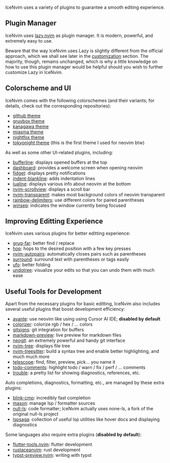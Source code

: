 IceNvim uses a variety of plugins to guarantee a smooth editing experience.

## Plugin Manager

IceNvim uses [lazy.nvim](https://github.com/folke/lazy.nvim) as plugin manager. It is modern, powerful, and extremely easy to use.

Beware that the way IceNvim uses Lazy is slightly different from the official approach, which we shall see later in the [customization](./Customization) section. The majority, though, remains unchanged, which is why a little knowledge on how to use this plugin manager would be helpful should you wish to further customize Lazy in IceNvim.

## Colorscheme and UI

IceNvim comes with the following colorschemes (and their variants; for details, check out the corresponding repositories):

- [github theme](https://github.com/projekt0n/github-nvim-theme)
- [gruvbox theme](https://github.com/ellisonleao/gruvbox.nvim)
- [kanagawa theme](https://github.com/rebelot/kanagawa.nvim)
- [miasma theme](https://github.com/xero/miasma.nvim)
- [nightfox theme](https://github.com/EdenEast/nightfox.nvim)
- [tokyonight theme](https://github.com/folke/tokyonight.nvim) (this is the first theme I used for neovim btw)

As well as some other UI-related plugins, including:

- [bufferline](https://github.com/akinsho/bufferline.nvim): displays opened buffers at the top
- [dashboard](https://github.com/nvimdev/dashboard-nvim): provides a welcome screen when opening neovim
- [fidget](https://github.com/j-hui/fidget.nvim): displays pretty notifications
- [indent-blankline](https://github.com/lukas-reineke/indent-blankline.nvim): adds indentation lines
- [lualine](https://github.com/nvim-lualine/lualine.nvim): displays various info about neovim at the bottom
- [nvim-scrollview](https://github.com/dstein64/nvim-scrollview): displays a scroll bar
- [nvim-transparent](https://github.com/xiyaowong/nvim-transparent): makes most background colors of neovim transparent
- [rainbow-delimiters](https://github.com/hiphish/rainbow-delimiters.nvim): use different colors for paired parentheses
- [winsep](https://github.com/nvim-zh/colorful-winsep.nvim): indicates the window currently being focused

## Improving Editting Experience

IceNvim uses various plugins for better editting experience:

- [grug-far](https://github.com/MagicDuck/grug-far.nvim): better find / replace
- [hop](https://github.com/smoka7/hop.nvim): hops to the desired position with a few key presses
- [nvim-autopairs](https://github.com/windwp/nvim-autopairs): automatically closes pairs such as parentheses
- [surround](https://github.com/kylechui/nvim-surround): surround text with parentheses or tags easily
- [ufo](https://github.com/kevinhwang91/nvim-ufo): better folding
- [undotree](https://github.com/mbbill/undotree): visualize your edits so that you can undo them with much ease

## Useful Tools for Development

Apart from the necessary plugins for basic editting, IceNvim also includes several useful plugins that boost development efficiency:

- [avante](https://github.com/yetone/avante.nvim): use neovim like using using Cursor AI IDE; **disabled by default**
- [colorizer](https://github.com/NvChad/nvim-colorizer.lua): colorize rgb / hex / ... colors
- [gitsigns](https://github.com/lewis6991/gitsigns.nvim): git integration for buffers
- [markdown-preview](https://github.com/iamcco/markdown-preview.nvim): live preview for markdown files
- [neogit](https://github.com/NeogitOrg/neogit): an extremely powerful and handy git interface
- [nvim-tree](https://github.com/nvim-tree/nvim-tree.lua): displays file tree
- [nvim-treesitter](https://github.com/nvim-treesitter/nvim-treesitter): build a syntax tree and enable better highlighting, and much much more
- [telescope](https://github.com/nvim-telescope/telescope.nvim): find, filter, preview, pick... you name it
- [todo-comments](https://github.com/folke/todo-comments.nvim): highlight todo / warn / fix / perf / ... comments
- [trouble](https://github.com/folke/trouble.nvim): a pretty list for showing diagnostics, references, etc.

Auto completions, diagnostics, formatting, etc., are managed by these extra plugins:

- [blink-cmp](https://github.com/saghen/blink.cmp): incredibly fast completion
- [mason](https://github.com/mason-org/mason.nvim): manage lsp / formatter sources
- [null-ls](https://github.com/nvimtools/none-ls.nvim): code formatter; IceNvim actually uses none-ls, a fork of the original null-ls project
- [lspsaga](https://github.com/nvimdev/lspsaga.nvim): collection of useful lsp utilities like hover docs and displaying diagnostics

Some languages also require extra plugins (**disabled by default**):

- [flutter-tools.nvim](https://github.com/akinsho/flutter-tools.nvim): flutter development
- [rustaceanvim](https://github.com/mrcjkb/rustaceanvim): rust development
- [typst-preview.nvim](https://github.com/chomosuke/typst-preview.nvim): writing with typst
